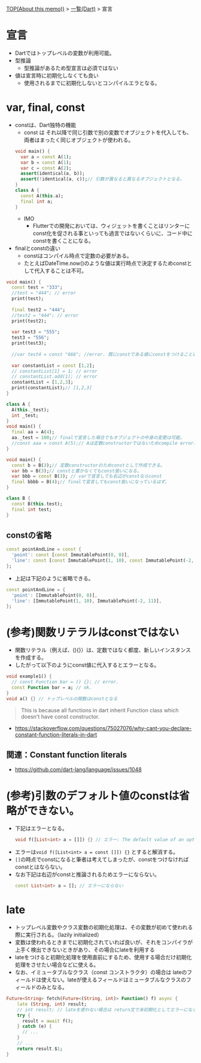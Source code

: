[TOP(About this memo))](../README.md) > [一覧(Dart)](./README.md) > 宣言


# 宣言
* Dartではトップレベルの変数が利用可能。
* 型推論
    * 型推論があるため型宣言は必須ではない
* 値は宣言時に初期化しなくても良い
    * 使用されるまでに初期化しないとコンパイルエラとなる。

# var, final, const
* constは、Dart独特の機能
  * const は それ以降で同じ引数で別の変数でオブジェクトを代入しても、両者はまったく同じオブジェクトが使われる。
  ```dart
  void main() {
    var a = const A(1);
    var b = const A(1);
    var c = const A(2);
    assert(identical(a, b));
    assert(!identical(a, c));// 引数が異なると異なるオブジェクトとなる。
  }
  class A {
    const A(this.a);
    final int a;
  }
  ```
  * IMO
    * Flutterでの開発においては、ウィジェットを書くことはリンターにconst化を促される事といっても過言ではないくらいに、コード中にconstを書くことになる。
* finalとconstの違い
  * constはコンパイル時点で定数の必要がある。
  * たとえばDateTime.now()のような値は実行時点で決定するためconstとして代入することは不可。
```dart
void main() {
  const test = "333";
  //test = "444"; // error
  print(test);
  
  final test2 = "444";
  //test2 = "444"; // error
  print(test2);
  
  var test3 = "555";
  test3 = "556";
  print(test3);
  
  //var test4 = const "666"; //error. 既にconstである値にconstをつけることはできない?
  
  var constantList = const [1,2];
  // constantList[1] = 1; // error
  // constantList.add(1); // error
  constantList = [1,2,3];
  print(constantList);// [1,2,3]
}
```
```dart
class A {
  A(this._test);
  int _test;
}
void main() {
  final aa = A(4);
  aa._test = 100;// finalで宣言した場合でもオブジェクトの中身の変更は可能。
  //const aaa = const A(5);// Aは定数constructorではないためcompile error.
}
```
```dart
void main() {
  const b = B(3);// 定数constructorのためconstとして作成できる。
  var bb = B(3);// constと書かなくてもconst扱いになる。
  var bbb = const B(3); // varで宣言しても右辺がconstならconst
  final bbbb = B(4);// finalで宣言してもconst扱いになっているはず。
}

class B {
  const B(this.test);
  final int test;
}
```
## constの省略
```dart
const pointAndLine = const {
  'point': const [const ImmutablePoint(0, 0)],
  'line': const [const ImmutablePoint(1, 10), const ImmutablePoint(-2, 11)],
};
```
* 上記は下記のように省略できる。
```dart
const pointAndLine = {
  'point': [ImmutablePoint(0, 0)],
  'line': [ImmutablePoint(1, 10), ImmutablePoint(-2, 11)],
};
```

# (参考)関数リテラルはconstではない
* 関数リテラル（例えば、(){}）は、定数ではなく都度、新しいインスタンスを作成する。
* したがって以下のようにconst値に代入するとエラーとなる。
```dart
void example1() {
  // const Function bar = () {}; // error.
  const Function bar = a; // ok.
}
void a() {} // トップレベルの関数はconstとなる
```
> This is because all functions in dart inherit Function class which doesn't have const constructor.
* https://stackoverflow.com/questions/75027076/why-cant-you-declare-constant-function-literals-in-dart
## 関連：Constant function literals
* https://github.com/dart-lang/language/issues/1048


# (参考)引数のデフォルト値のconstは省略ができない。
* 下記はエラーとなる。
  ```dart
  void f([List<int> a = []]) {} // エラー: The default value of an optional parameter must be constant.
  ```
* エラーは`void f([List<int> a = const []]) {}` とすると解消する。
* `[]`の時点でconstになると筆者は考えてしまったが、constをつけなければconstとはならない。
* なお下記は右辺がconstと推論されるためエラーにならない。
  ```dart
  const List<int> a = []; // エラーにならない
  ```

# late
* トップレベル変数やクラス変数の初期化処理は、その変数が初めて使われる際に実行される。（lazily initialized）
* 変数は使われるときまでに初期化されていれば良いが、それをコンパイラが上手く検出できないときがあり、その場合にlateを利用する
* lateをつけると初期化処理を使用直前にするため、使用する場合だけ初期化処理をさせたい場合などに使える。
* なお、イミュータブルなクラス（const コンストラクタ）の場合は lateのフィールドは使えない。lateが使えるフィールドはミュータブルなクラスのフィールドのみとなる。
```dart
Future<String> fetch(Future<(String, int)> Function() f) async {
    late (String, int) result;
    // int result; // lateを使わない場合は return文で未初期化としてエラーになる。
    try {
      result = await f();
    } catch (e) {
      // ...
    }
    // ...
    return result.$1;
}
```




